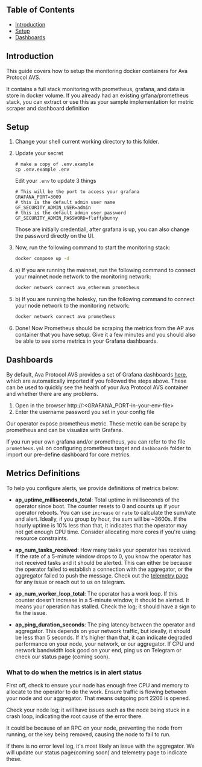 ## Table of Contents <!-- omit in toc -->
- [Introduction](#introduction)
- [Setup](#setup)
- [Dashboards](#dashboards)

## Introduction

This guide covers how to setup the monitoring docker containers for Ava Protocol
AVS.

It contains a full stack monitoring with prometheus, grafana, and data is store
in docker volume. If you already had an existing grfana/prometheus stack, you
can extract or use this as your sample implementation for metric scraper and
dashboard definition


## Setup

1. Change your shell current working directory to this folder.

2. Update your secret

    ```
    # make a copy of .env.example
    cp .env.example .env
    ```

    Edit your `.env` to update 3 things
   
    ```
    # This will be the port to access your grafana
    GRAFANA_PORT=3009
    # this is the default admin user name
    GF_SECURITY_ADMIN_USER=admin
    # this is the default admin user password
    GF_SECURITY_ADMIN_PASSWORD=fluffybunny
    ```
   
    Those are initially credentiall, after grafana is up, you can also change the
    password directly on the UI.
   

2. Now, run the following command to start the monitoring stack:

    ```bash
    docker compose up -d
    ```

3. a) If you are running the mainnet, run the following command to
   connect your mainnet node network to the monitoring network:

    ```bash
    docker network connect ava_ethereum prometheus
    ```

3. b) If you are running the holesky, run the following command to
   connect your node network to the monitoring network:

    ```bash
    docker network connect ava prometheus
    ```

4. Done! Now Prometheus should be scraping the metrics from the AP avs
   container that you have setup. Give it a few minutes and you should also be
   able to see some metrics in your Grafana dashboards.


## Dashboards

By default, Ava Protocol AVS provides a set of Grafana dashboards
[here](./dashboards/), which are automatically imported if you followed the
steps above. These can be used to quickly see the health of your Ava Protocol
AVS container and whether there are any problems.

1. Open in the browser http://<your-node-ip>:<GRAFANA_PORT-in-your-env-file>
2. Enter the username password you set in your config file

Our operator expose prometheus metric. These metric can be scrape by prometheus
and can be visualize with Grafana.

If you run your own grafana and/or prometheus, you can refer to the file
`prometheus.yml` on configuring prometheus target and `dashboards` folder to import
our pre-define dashboard for core metrics.

## Metrics Definitions

To help you configure alerts, we provide definitions of metrics below:

- **ap_uptime_milliseconds_total**: Total uptime in milliseconds of the operator
  since boot. The counter resets to 0 and counts up if your operator reboots.
You can use `increase` or `rate` to calculate the sum/rate and alert. Ideally, if
you group by hour, the sum will be ~3600s. If the hourly uptime is 10% less than
that, it indicates that the operator may not get enough CPU time. Consider
allocating more cores if you're using resource constraints.

- **ap_num_tasks_received**: How many tasks your operator has received. If the
  rate of a 5-minute window drops to 0, you know the operator has not received
  tasks and it should be alerted. This can either be because the operator failed
  to establish a connection with the aggregator, or the aggregator failed to push
  the message. Check out the [telemetry page](https://aggregator.avaprotocol.org/telemetry)
  for any issue or reach out to us on telegram.

- **ap_num_worker_loop_total**: The operator has a work loop. If this counter
  doesn't increase in a 5-minute window, it should be alerted. It means your
  operation has stalled. Check the log; it should have a sign to fix the issue.

- **ap_ping_duration_seconds**: The ping latency between the operator and
  aggregator. This depends on your network traffic, but ideally, it should be
  less than 5 seconds. If it's higher than that, it can indicate degraded
  performance on your node, your network, or our aggregator. If CPU and network
  bandwidth look good on your end, ping us on Telegram or check our status page
  (coming soon).

### What to do when the metrics is in alert status

First off, check to ensure your node has enough free CPU and memory to allocate
to the operator to do the work. Ensure traffic is flowing between your node and
our aggregator. That means outgoing port 2206 is opened.

Check your node log; it will have issues such as the node being stuck in a crash
loop, indicating the root cause of the error there.

It could be because of an RPC on your node, preventing the node from running, or
the key being removed, causing the node to fail to run.

If there is no error level log, it's most likely an issue with the aggregator.
We will update our status page(coming soon) and telemetry page to indicate these.
